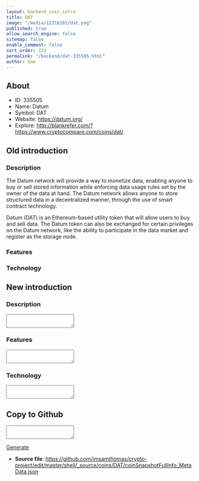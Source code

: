 ```yaml
---
layout: backend_coin_intro
title: DAT
image: "/media/12318265/dat.png"
published: true
allow_search_engine: false
sitemap: false
enable_comment: false
sort_order: 223
permalink: "/backend/dat-335505.html"
author: Sam
---
```


## About

- ID: 335505
- Name: Datum
- Symbol: DAT
- Website: https://datum.org/
- Explore: http://blankrefer.com/?https://www.cryptocompare.com/coins/dat/


## Old introduction

### Description

<p>The Datum network will provide a way to monetize data, enabling anyone to buy or sell stored information while enforcing data usage rules set by the owner of the data at hand. The Datum network allows anyone to store structured data in a decentralized manner, through the use of smart contract technology.</p><p>Datum (DAT) is an Ethereum-based utility token that will allow users to buy and sell data. The Datum token can also be exchanged for certain privileges on the Datum network, like the ability to participate in the data market and register as the storage node.</p>

### Features


### Technology




## New introduction


### Description
<textarea id="meta_description" name="description"></textarea>

### Features
<textarea id="meta_features" name="features"></textarea>

### Technology
<textarea id="meta_technology" name="technology"></textarea>


## Copy to Github

<textarea id="coinsnapshotfullinfo_metadata"></textarea>

<a href="#gen" onclick="generateMetaDatJson()">Generate</a>

- **Source file**: <a href="https://github.com/imsamthomas/crypto-project/edit/master/shell/_source/coins/DAT/coinSnapshotFullInfo_MetaData.json">https://github.com/imsamthomas/crypto-project/edit/master/shell/_source/coins/DAT/coinSnapshotFullInfo_MetaData.json</a>

